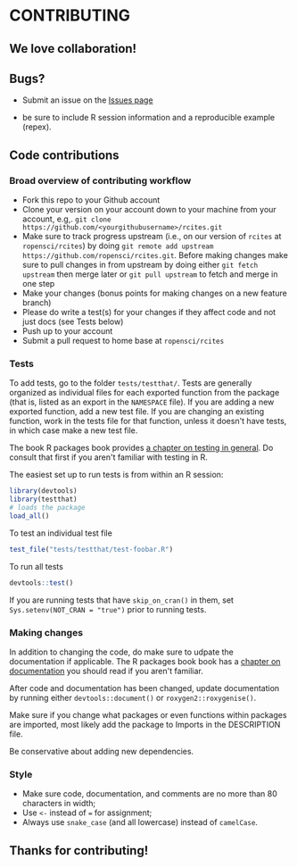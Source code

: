# CONTRIBUTING

## We love collaboration!

## Bugs?

* Submit an issue on the [Issues page](https://github.com/ropensci/taxize/issues)
- be sure to include R session information and a reproducible example (repex).


## Code contributions

### Broad overview of contributing workflow

* Fork this repo to your Github account
* Clone your version on your account down to your machine from your account, e.g,. `git clone https://github.com/<yourgithubusername>/rcites.git`
* Make sure to track progress upstream (i.e., on our version of `rcites` at `ropensci/rcites`) by doing `git remote add upstream https://github.com/ropensci/rcites.git`. Before making changes make sure to pull changes in from upstream by doing either `git fetch upstream` then merge later or `git pull upstream` to fetch and merge in one step
* Make your changes (bonus points for making changes on a new feature branch)
* Please do write a test(s) for your changes if they affect code and not just docs (see Tests below)
* Push up to your account
* Submit a pull request to home base at `ropensci/rcites`

### Tests

To add tests, go to the folder `tests/testthat/`. Tests are generally organized as individual files for each exported function from the package (that is, listed as an export in the `NAMESPACE` file). If you are adding a new exported function, add a new test file. If you are changing an existing function, work in the tests file for that function, unless it doesn't have tests, in which case make a new test file.

The book R packages book provides [a chapter on testing in general](http://r-pkgs.had.co.nz/tests.html). Do consult that first if you aren't familiar with testing in R.

The easiest set up to run tests is from within an R session:

```r
library(devtools)
library(testthat)
# loads the package
load_all()
```

To test an individual test file

```r
test_file("tests/testthat/test-foobar.R")
```

To run all tests

```r
devtools::test()
```

If you are running tests that have `skip_on_cran()` in them, set `Sys.setenv(NOT_CRAN = "true")` prior to running tests.


### Making changes

In addition to changing the code, do make sure to udpate the documentation if applicable. The R packages book book has a [chapter on documentation](http://r-pkgs.had.co.nz/man.html) you should read if you aren't familiar.

After code and documentation has been changed, update documentation by running either `devtools::document()` or `roxygen2::roxygenise()`.

Make sure if you change what packages or even functions within packages are
imported, most likely add the package to Imports in the DESCRIPTION file.

Be conservative about adding new dependencies.


### Style

* Make sure code, documentation, and comments are no more than 80 characters in width;
* Use `<-` instead of `=` for assignment;
* Always use `snake_case` (and all lowercase) instead of `camelCase`.



## Thanks for contributing!
